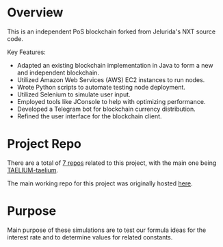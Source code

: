 # Overview
This is an independent PoS blockchain forked from Jelurida's NXT source code.

Key Features: 
*	Adapted an existing blockchain implementation in Java to form a new and independent blockchain. 
*	Utilized Amazon Web Services (AWS) EC2 instances to run nodes.
*	Wrote Python scripts to automate testing node deployment.
*	Utilized Selenium to simulate user input.
*	Employed tools like JConsole to help with optimizing performance.
*	Developed a Telegram bot for blockchain currency distribution.
*	Refined the user interface for the blockchain client. 


# Project Repo
There are a total of [7 repos](https://github.com/search?q=user%3Alubintan+taelium) related to this project, with the main one being [TAELIUM-taelium](https://github.com/lubintan/TAELIUM-taelium).

The main working repo for this project was originally hosted [here](https://bitbucket.org/lubinium/taelium/src/master/).

# Purpose
Main purpose of these simulations are to test our formula ideas for the interest rate and to determine values for related constants.



